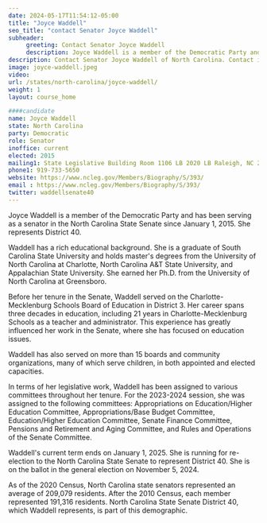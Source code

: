 ```yaml
---
date: 2024-05-17T11:54:12-05:00
title: "Joyce Waddell"
seo_title: "contact Senator Joyce Waddell"
subheader:
     greeting: Contact Senator Joyce Waddell
     description: Joyce Waddell is a member of the Democratic Party and has been serving as a senator in the North Carolina State Senate since January 1, 2015. She represents District 40.
description: Contact Senator Joyce Waddell of North Carolina. Contact information for Joyce Waddell includes email address, phone number, and mailing address.
image: joyce-waddell.jpeg
video:
url: /states/north-carolina/joyce-waddell/
weight: 1
layout: course_home

####candidate
name: Joyce Waddell
state: North Carolina
party: Democratic
role: Senator
inoffice: current
elected: 2015
mailing1: State Legislative Building Room 1106 LB 2020 LB Raleigh, NC 27603-2808
phone1: 919-733-5650
website: https://www.ncleg.gov/Members/Biography/S/393/
email : https://www.ncleg.gov/Members/Biography/S/393/
twitter: waddellsenate40
---
```

Joyce Waddell is a member of the Democratic Party and has been serving as a senator in the North Carolina State Senate since January 1, 2015. She represents District 40.

Waddell has a rich educational background. She is a graduate of South Carolina State University and holds master's degrees from the University of North Carolina at Charlotte, North Carolina A&T State University, and Appalachian State University. She earned her Ph.D. from the University of North Carolina at Greensboro.

Before her tenure in the Senate, Waddell served on the Charlotte-Mecklenburg Schools Board of Education in District 3. Her career spans three decades in education, including 21 years in Charlotte-Mecklenburg Schools as a teacher and administrator. This experience has greatly influenced her work in the Senate, where she has focused on education issues.

Waddell has also served on more than 15 boards and community organizations, many of which serve children, in both appointed and elected capacities.

In terms of her legislative work, Waddell has been assigned to various committees throughout her tenure. For the 2023-2024 session, she was assigned to the following committees: Appropriations on Education/Higher Education Committee, Appropriations/Base Budget Committee, Education/Higher Education Committee, Senate Finance Committee, Pensions and Retirement and Aging Committee, and Rules and Operations of the Senate Committee.

Waddell's current term ends on January 1, 2025. She is running for re-election to the North Carolina State Senate to represent District 40. She is on the ballot in the general election on November 5, 2024.

As of the 2020 Census, North Carolina state senators represented an average of 209,079 residents. After the 2010 Census, each member represented 191,316 residents. North Carolina State Senate District 40, which Waddell represents, is part of this demographic.

